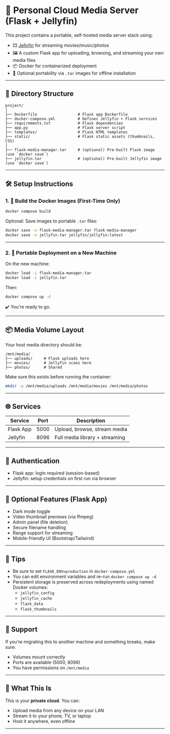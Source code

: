 # 🧠 Personal Cloud Media Server (Flask + Jellyfin)

This project contains a portable, self-hosted media server stack using:

- 🎞️ [Jellyfin](https://jellyfin.org) for streaming movies/music/photos
- 🖼️ A custom Flask app for uploading, browsing, and streaming your own media files
- 📦 Docker for containerized deployment
- 🧳 Optional portability via `.tar` images for offline installation

---

## 📁 Directory Structure

```plaintext
project/
│
├── Dockerfile                  # Flask app Dockerfile
├── docker-compose.yml          # Defines Jellyfin + Flask services
├── requirements.txt            # Flask dependencies
├── app.py                      # Flask server script
├── templates/                  # Flask HTML templates
├── static/                     # Flask static assets (thumbnails, CSS)
│
├── flask-media-manager.tar     # (optional) Pre-built Flask image (use `docker save`)
├── jellyfin.tar                # (optional) Pre-built Jellyfin image (use `docker save`)
```

---

## 🛠️ Setup Instructions

### 1. 🔨 Build the Docker Images (First-Time Only)

```bash
docker compose build
```

Optional: Save images to portable `.tar` files:

```bash
docker save -o flask-media-manager.tar flask-media-manager
docker save -o jellyfin.tar jellyfin/jellyfin:latest
```

---

### 2. 🧳 Portable Deployment on a New Machine

On the new machine:

```bash
docker load -i flask-media-manager.tar
docker load -i jellyfin.tar
```

Then:

```bash
docker compose up -d
```

✔️ You're ready to go.

---

## 📦 Media Volume Layout

Your host media directory should be:

```
/mnt/media/
├── uploads/     # Flask uploads here
├── movies/      # Jellyfin scans here
├── photos/      # Shared
```

Make sure this exists before running the container:

```bash
mkdir -p /mnt/media/uploads /mnt/media/movies /mnt/media/photos
```

---

## 🌐 Services

| Service      | Port | Description                       |
|--------------|------|-----------------------------------|
| Flask App    | 5000 | Upload, browse, stream media      |
| Jellyfin     | 8096 | Full media library + streaming    |

---

## 🔐 Authentication

- Flask app: login required (session-based)
- Jellyfin: setup credentials on first run via browser

---

## 🧩 Optional Features (Flask App)

- Dark mode toggle
- Video thumbnail previews (via ffmpeg)
- Admin panel (file deletion)
- Secure filename handling
- Range support for streaming
- Mobile-friendly UI (Bootstrap/Tailwind)

---

## 🚨 Tips

- Be sure to set `FLASK_ENV=production` in `docker-compose.yml`
- You can edit environment variables and re-run `docker compose up -d`
- Persistent storage is preserved across redeployments using named Docker volumes:
  - `jellyfin_config`
  - `jellyfin_cache`
  - `flask_data`
  - `flask_thumbnails`

---

## 💬 Support

If you’re migrating this to another machine and something breaks, make sure:

- Volumes mount correctly
- Ports are available (5000, 8096)
- You have permissions on `/mnt/media`

---

## 🧠 What This Is

This is your **private cloud**. You can:

- Upload media from any device on your LAN
- Stream it to your phone, TV, or laptop
- Host it anywhere, even offline

---
